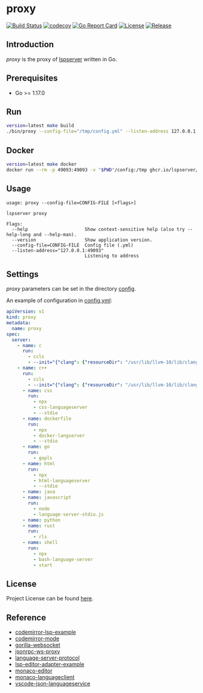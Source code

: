 # proxy

[![Build Status](https://github.com/lspserver/proxy/workflows/ci/badge.svg?branch=main&event=push)](https://github.com/lspserver/proxy/actions?query=workflow%3Aci)
[![codecov](https://codecov.io/gh/lspserver/proxy/branch/main/graph/badge.svg?token=CPBX6iyWnS)](https://codecov.io/gh/lspserver/proxy)
[![Go Report Card](https://goreportcard.com/badge/github.com/lspserver/proxy)](https://goreportcard.com/report/github.com/lspserver/proxy)
[![License](https://img.shields.io/github/license/lspserver/proxy.svg)](https://github.com/lspserver/proxy/blob/main/LICENSE)
[![Release](https://img.shields.io/github/release/lspserver/proxy.svg)](https://github.com/lspserver/proxy/releases/latest)



## Introduction

*proxy* is the proxy of [lspserver](https://github.com/lspserver) written in Go.



## Prerequisites

- Go >= 1.17.0



## Run

```bash
version=latest make build
./bin/proxy --config-file="/tmp/config.yml" --listen-address 127.0.0.1:49093
```



## Docker

```bash
version=latest make docker
docker run --rm -p 49093:49093 -v "$PWD"/config:/tmp ghcr.io/lspserver/proxy:latest --config-file="/tmp/config.yml" --listen-address 127.0.0.1:49093
```



## Usage

```
usage: proxy --config-file=CONFIG-FILE [<flags>]

lspserver proxy

Flags:
  --help                     Show context-sensitive help (also try --help-long and --help-man).
  --version                  Show application version.
  --config-file=CONFIG-FILE  Config file (.yml)
  --listen-address="127.0.0.1:49093"
                             Listening to address
```



## Settings

*proxy* parameters can be set in the directory [config](https://github.com/lspserver/proxy/blob/main/config).

An example of configuration in [config.yml](https://github.com/lspserver/proxy/blob/main/config/config.yml):

```yaml
apiVersion: v1
kind: proxy
metadata:
  name: proxy
spec:
  server:
    - name: c
      run:
        - ccls
        - --init="{"clang": {"resourceDir": "/usr/lib/llvm-10/lib/clang/10.0.0/include"}}"
    - name: c++
      run:
        - ccls
        - --init="{"clang": {"resourceDir": "/usr/lib/llvm-10/lib/clang/10.0.0/include"}}"
      - name: css
        run:
          - npx
          - css-languageserver
          - --stdio
      - name: dockerfile
        run:
          - npx
          - docker-langserver
          - --stdio
      - name: go
        run:
          - gopls
      - name: html
        run:
          - npx
          - html-languageserver
          - --stdio
      - name: java
      - name: javascript
        run:
          - node
          - language-server-stdio.js
      - name: python
      - name: rust
        run:
          - rls
      - name: shell
        run:
          - npx
          - bash-language-server
          - start
```



## License

Project License can be found [here](LICENSE).



## Reference

- [codemirror-lsp-example](https://github.com/wylieconlon/codemirror-lsp-example)
- [codemirror-mode](https://github.com/codemirror/CodeMirror/tree/master/mode)
- [gorilla-websocket](https://github.com/gorilla/websocket/tree/master/examples/command)
- [jsonrpc-ws-proxy](https://github.com/wylieconlon/jsonrpc-ws-proxy)
- [language-server-protocol](https://microsoft.github.io/language-server-protocol/)
- [lsp-editor-adapter-example](https://github.com/wylieconlon/lsp-editor-adapter/tree/master/example)
- [monaco-editor](https://microsoft.github.io/monaco-editor/)
- [monaco-languageclient](https://github.com/TypeFox/monaco-languageclient)
- [vscode-json-languageservice](https://github.com/microsoft/vscode-json-languageservice)
